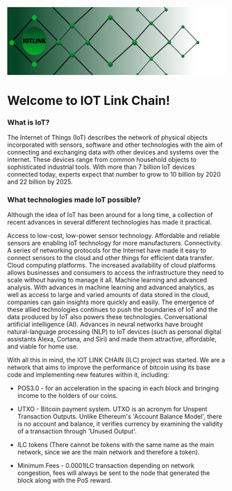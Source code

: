 <center><img src="https://raw.githubusercontent.com/IOT-Link-Chain/.github/main/cover.png"></center>

# Welcome to IOT Link Chain!

### What is IoT?

The Internet of Things (IoT) describes the network of physical objects incorporated with sensors, software and other technologies with the aim of connecting and exchanging data with other devices and systems over the internet. These devices range from common household objects to sophisticated industrial tools. With more than 7 billion IoT devices connected today, experts expect that number to grow to 10 billion by 2020 and 22 billion by 2025.

### What technologies made IoT possible?
Although the idea of IoT has been around for a long time, a collection of recent advances in several different technologies has made it practical.

Access to low-cost, low-power sensor technology. Affordable and reliable sensors are enabling IoT technology for more manufacturers.
Connectivity. A series of networking protocols for the Internet have made it easy to connect sensors to the cloud and other things for efficient data transfer.
Cloud computing platforms. The increased availability of cloud platforms allows businesses and consumers to access the infrastructure they need to scale without having to manage it all.
Machine learning and advanced analysis. With advances in machine learning and advanced analytics, as well as access to large and varied amounts of data stored in the cloud, companies can gain insights more quickly and easily. The emergence of these allied technologies continues to push the boundaries of IoT and the data produced by IoT also powers these technologies.
Conversational artificial intelligence (AI). Advances in neural networks have brought natural-language processing (NLP) to IoT devices (such as personal digital assistants Alexa, Cortana, and Siri) and made them attractive, affordable, and viable for home use.

With all this in mind, the IOT LINK CHAIN (ILC) project was started. We are a network that aims to improve the performance of bitcoin using its base code and implementing new features within it, including:

- POS3.0 - for an acceleration in the spacing in each block and bringing income to the holders of our coins.

- UTXO - Bitcoin payment system. UTXO is an acronym for Unspent Transaction Outputs. Unlike Ethereum's 'Account Balance Model', there is no account and balance, it verifies currency by examining the validity of a transaction through 'Unused Output'.

- ILC tokens (There cannot be tokens with the same name as the main network, since we are the main network and therefore a token).

- Minimum Fees - 0.0001ILC transaction depending on network congestion, fees will always be sent to the node that generated the block along with the PoS reward.
